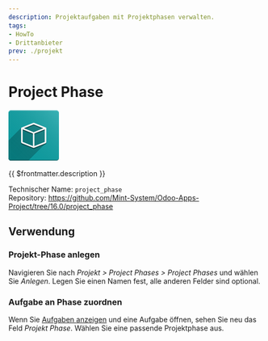 ```yaml
---
description: Projektaufgaben mit Projektphasen verwalten.
tags:
- HowTo
- Drittanbieter
prev: ./projekt
---
```

# Project Phase
![icon_oms_box](assets/icon_oms_box.png)

{{ $frontmatter.description }}

Technischer Name: `project_phase`\
Repository: <https://github.com/Mint-System/Odoo-Apps-Project/tree/16.0/project_phase>

## Verwendung

### Projekt-Phase anlegen

Navigieren Sie nach *Projekt > Project Phases > Project Phases* und wählen Sie *Anlegen*. Legen Sie einen Namen fest, alle anderen Felder sind optional.

### Aufgabe an Phase zuordnen

Wenn Sie [Aufgaben anzeigen](Projekt.md#Aufgaben%20anzeigen) und eine Aufgabe öffnen, sehen Sie neu das Feld *Projekt Phase*. Wählen Sie eine passende Projektphase aus.